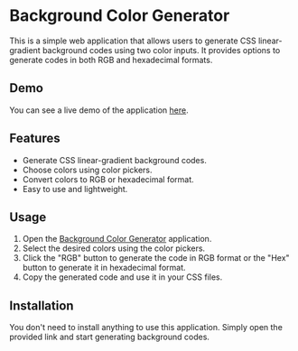 # Background Color Generator

This is a simple web application that allows users to generate CSS linear-gradient background codes using two color inputs. It provides options to generate codes in both RGB and hexadecimal formats.

## Demo

You can see a live demo of the application [here](#).

## Features

- Generate CSS linear-gradient background codes.
- Choose colors using color pickers.
- Convert colors to RGB or hexadecimal format.
- Easy to use and lightweight.

## Usage

1. Open the [Background Color Generator](#) application.
2. Select the desired colors using the color pickers.
3. Click the "RGB" button to generate the code in RGB format or the "Hex" button to generate it in hexadecimal format.
4. Copy the generated code and use it in your CSS files.

## Installation

You don't need to install anything to use this application. Simply open the provided link and start generating background codes.

